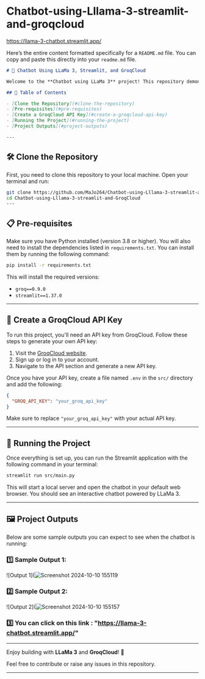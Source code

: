 # Chatbot-using-Lllama-3-streamlit-and-groqcloud
https://llama-3-chatbot.streamlit.app/


Here’s the entire content formatted specifically for a `README.md` file. You can copy and paste this directly into your `readme.md` file.

```markdown
# 🤖 Chatbot Using LLaMa 3, Streamlit, and GroqCloud

Welcome to the **Chatbot using LLaMa 3** project! This repository demonstrates how to set up and run a chatbot powered by LLaMa 3 and integrated with GroqCloud. Follow the steps below to clone the repository, install the dependencies, and run the project locally on your machine. 🛠️

## 📝 Table of Contents

- [Clone the Repository](#clone-the-repository)
- [Pre-requisites](#pre-requisites)
- [Create a GroqCloud API Key](#create-a-groqcloud-api-key)
- [Running the Project](#running-the-project)
- [Project Outputs](#project-outputs)

---
```
## 🛠️ Clone the Repository

First, you need to clone this repository to your local machine. Open your terminal and run:

```bash
git clone https://github.com/MaJo264/Chatbot-using-Lllama-3-streamlit-and-GroqCloud.git
cd Chatbot-using-Lllama-3-streamlit-and-GroqCloud
---
```

## 📋 Pre-requisites

Make sure you have Python installed (version 3.8 or higher). You will also need to install the dependencies listed in `requirements.txt`. You can install them by running the following command:

```bash
pip install -r requirements.txt
```

This will install the required versions:

- `groq==0.9.0`
- `streamlit==1.37.0`

---

## 🔑 Create a GroqCloud API Key

To run this project, you'll need an API key from GroqCloud. Follow these steps to generate your own API key:

1. Visit the [GroqCloud website](https://groq.com/cloud).
2. Sign up or log in to your account.
3. Navigate to the API section and generate a new API key.

Once you have your API key, create a file named `.env` in the `src/` directory and add the following:

```json
{
  "GROQ_API_KEY": "your_groq_api_key"
}
```

Make sure to replace `"your_groq_api_key"` with your actual API key.

---

## 🚀 Running the Project

Once everything is set up, you can run the Streamlit application with the following command in your terminal:

```bash
streamlit run src/main.py
```

This will start a local server and open the chatbot in your default web browser. You should see an interactive chatbot powered by LLaMa 3.

---

## 🖼️ Project Outputs

Below are some sample outputs you can expect to see when the chatbot is running:

### 1️⃣ Sample Output 1:
![Output 1](![Screenshot 2024-10-10 155119](https://github.com/user-attachments/assets/f240b7fa-eeae-4ea3-856a-6c6c34fe6ac5)

### 2️⃣ Sample Output 2:
![Output 2](![Screenshot 2024-10-10 155157](https://github.com/user-attachments/assets/f98737f8-0e8c-4c5c-b90b-b0838100a9a4)

### 3️⃣ You can click on this link : "https://llama-3-chatbot.streamlit.app/"

---

Enjoy building with **LLaMa 3** and **GroqCloud**! 🚀

Feel free to contribute or raise any issues in this repository.

---


